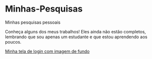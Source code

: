 # Minhas-Pesquisas
 Minhas pesquisas pessoais

 Conheça alguns dos meus trabalhos!
 Eles ainda não estão completos, lembrando que sou apenas um estudante e que estou aprendendo aos poucos.

 <a href="/login/imagem de fundo/login.html">Minha tela de login com imagem de fundo</a>
